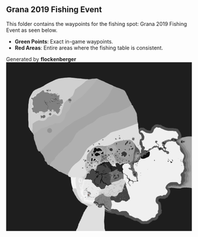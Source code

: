 ## Grana 2019 Fishing Event
This folder contains the waypoints for the fishing spot: Grana 2019 Fishing Event as seen below.

- **Green Points**: Exact in-game waypoints.
- **Red Areas**: Entire areas where the fishing table is consistent.

Generated by **flockenberger**
![Grana 2019 Fishing Event](./Preview.png?raw=true "Grana 2019 Fishing Event")